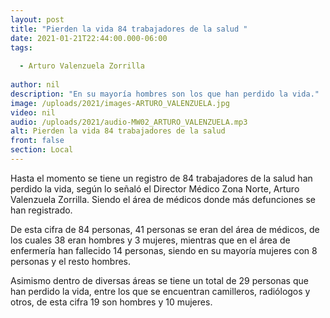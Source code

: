```yaml
---
layout: post
title: "Pierden la vida 84 trabajadores de la salud "
date: 2021-01-21T22:44:00.000-06:00
tags:
  
  - Arturo Valenzuela Zorrilla
  
author: nil
description: "En su mayoría hombres son los que han perdido la vida."
image: /uploads/2021/images-ARTURO_VALENZUELA.jpg
video: nil
audio: /uploads/2021/audio-MW02_ARTURO_VALENZUELA.mp3
alt: Pierden la vida 84 trabajadores de la salud 
front: false
section: Local
---
```


Hasta el momento se tiene un registro de 84 trabajadores de la salud han perdido la vida, según lo señaló el Director Médico Zona Norte, Arturo Valenzuela Zorrilla. Siendo el área de médicos donde más defunciones se han registrado.

De esta cifra de 84 personas, 41 personas se eran  del área de médicos, de los cuales 38 eran hombres y 3 mujeres, mientras que en el área de enfermería han fallecido 14 personas, siendo en su mayoría mujeres con 8 personas y el resto hombres.

Asimismo dentro de diversas áreas se tiene un total de 29 personas que han perdido la vida, entre los que se encuentran camilleros, radiólogos y otros, de esta cifra 19 son hombres y 10 mujeres.
